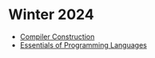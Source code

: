 # Winter 2024

- [Compiler Construction](25ss/cc.md)
- [Essentials of Programming Languages](25ss/eopl.md)